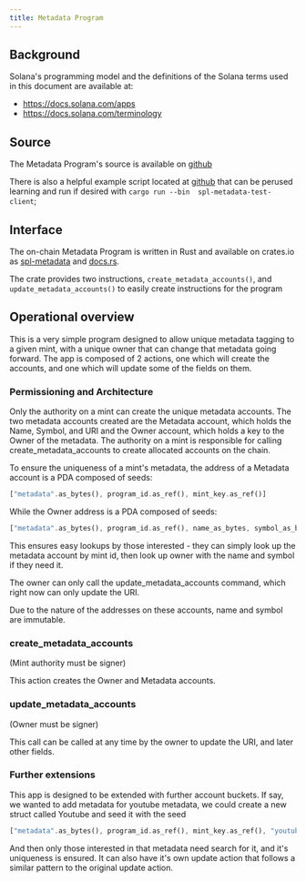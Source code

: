 ```yaml
---
title: Metadata Program
---
```


## Background

Solana's programming model and the definitions of the Solana terms used in this
document are available at:

- https://docs.solana.com/apps
- https://docs.solana.com/terminology

## Source

The Metadata Program's source is available on
[github](https://github.com/solana-labs/solana-program-library)

There is also a helpful example script located at 
[github](https://github.com/solana-labs/solana-program-library/tree/master/metadata/test/src/main.rs)
that can be perused learning and run if desired with `cargo run --bin  spl-metadata-test-client`;

## Interface

The on-chain Metadata Program is written in Rust and available on crates.io as
[spl-metadata](https://crates.io/crates/spl-metadata) and
[docs.rs](https://docs.rs/spl-metadata).

The crate provides two instructions, `create_metadata_accounts()`, and `update_metadata_accounts()` to easily create instructions for the program

## Operational overview

This is a very simple program designed to allow unique metadata tagging to a given mint, with a unique owner
that can change that metadata going forward. The app is composed of 2 actions, one which will create the accounts, and one which will update some of the fields on them.

### Permissioning and Architecture

Only the authority on a mint can create the unique metadata accounts. The two metadata accounts created are the Metadata account, which holds the Name, Symbol, and URI and the Owner account, which holds a key to the Owner of
the metadata. The authority on a mint is responsible for calling create_metadata_accounts to create
allocated accounts on the chain.

To ensure the uniqueness of a mint's metadata, the address of a Metadata account is a PDA composed of seeds:

```rust
["metadata".as_bytes(), program_id.as_ref(), mint_key.as_ref()]
```

While the Owner address is a PDA composed of seeds:

```rust
["metadata".as_bytes(), program_id.as_ref(), name_as_bytes, symbol_as_bytes]
```

This ensures easy lookups by those interested - they can simply look up the metadata account by mint id, then
look up owner with the name and symbol if they need it.

The owner can only call the update_metadata_accounts command, which right now can only update the URI.

Due to the nature of the addresses on these accounts, name and symbol are immutable.

### create_metadata_accounts

(Mint authority must be signer)

This action creates the Owner and Metadata accounts. 

### update_metadata_accounts

(Owner must be signer)

This call can be called at any time by the owner to update the URI, and later other fields.

### Further extensions

This app is designed to be extended with further account buckets. If say, we wanted to add metadata for youtube
metadata, we could create a new struct called Youtube and seed it with the seed

```rust
["metadata".as_bytes(), program_id.as_ref(), mint_key.as_ref(), "youtube".as_bytes()]
```

And then only those interested in that metadata need search for it, and it's uniqueness is ensured. It can also
have it's own update action that follows a similar pattern to the original update action.
